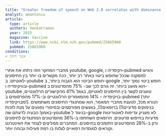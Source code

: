 ```yaml
---
title: "Greater freedom of speech on Web 2.0 correlates with dominance of views linking vaccines to autism"
analyst: amantonio
article:
  type: article
  authors: Venkatraman
  year: 2015
  magazine: Vaccine
  link: https://www.ncbi.nlm.nih.gov/pubmed/25665960
  pubmed: 25665960
conditions:
- אנטי חיסון
---
```


מחברי המחקר הזה ניתחו את אתרי youtube, google, ויקיפדיה ו-pubmed והגיעו למסקנה שככל שחופש ביטוי באתר רב יותר, ככה מקשרים בו יותר בין החיסונים לאוטיזם. ב-youtube חופש הביטוי הוא הגבוה ביותר, ב-google חופש ביטוי נמוך יותר, ובוויקיפדיה ו-pubmed הוא מועט ביותר. זה גורם לכך שב- 75% מהסרטונים ב-youtube טוענים לקשר בין החיסונים לאוטיזם, בגוגל 41% מהקישורים הרלוונטיים, בויקיפדיה – 14% מהמאמרים הרלוונטיים וב-17% מהפרסומים ב-pubmed (יותר מבויקיפדיה!).
הנורא מכל, לטענת מחברי המאמר, הוא שמתנגדי החיסונים משתמשים בנימוקים מדעיים(!) ברופאים(!), באנשים מפורסמים ובסיפורי נפגעים על מנת לזכות באמון! הבעיה לדעתם שה-youtube בניגוד ל-google לא מעניק עדיפות לאוטוריטות מדעיות בחיפוש סרטונים.
הרופאים השתתפו ב-36% מהסרטונים המתנגדים לחיסונים ורק ב-28% מהסרטונים התומכים בחיסונים.
המחברים ממליצים לצנזר את האינטרנט וקוראים למוסדות רפואיים לגלות בו רמת פעילות גבוהה יותר.

